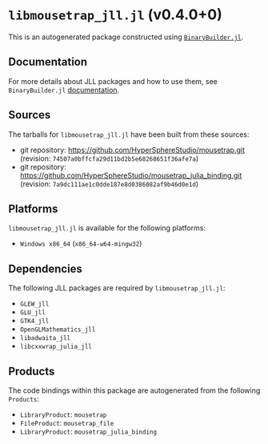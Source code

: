 # `libmousetrap_jll.jl` (v0.4.0+0)

This is an autogenerated package constructed using [`BinaryBuilder.jl`](https://github.com/JuliaPackaging/BinaryBuilder.jl).

## Documentation

For more details about JLL packages and how to use them, see `BinaryBuilder.jl` [documentation](https://docs.binarybuilder.org/stable/jll/).

## Sources

The tarballs for `libmousetrap_jll.jl` have been built from these sources:

* git repository: https://github.com/HyperSphereStudio/mousetrap.git (revision: `74507a0bffcfa29d11bd2b5e68268651f36afe7a`)
* git repository: https://github.com/HyperSphereStudio/mousetrap_julia_binding.git (revision: `7a9dc111ae1c0dde187e8d0386082af9b46d0e1d`)

## Platforms

`libmousetrap_jll.jl` is available for the following platforms:

* `Windows x86_64` (`x86_64-w64-mingw32`)

## Dependencies

The following JLL packages are required by `libmousetrap_jll.jl`:

* `GLEW_jll`
* `GLU_jll`
* `GTK4_jll`
* `OpenGLMathematics_jll`
* `libadwaita_jll`
* `libcxxwrap_julia_jll`

## Products

The code bindings within this package are autogenerated from the following `Products`:

* `LibraryProduct`: `mousetrap`
* `FileProduct`: `mousetrap_file`
* `LibraryProduct`: `mousetrap_julia_binding`
